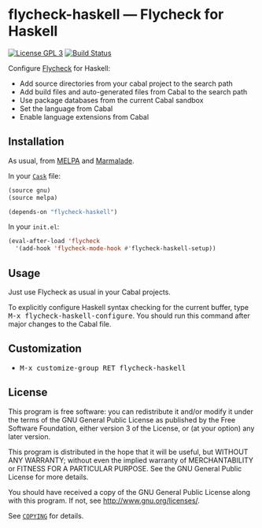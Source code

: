 flycheck-haskell — Flycheck for Haskell
=======================================

[![License GPL 3][badge-license]][copying]
[![Build Status][badge-travis]][travis]

Configure [Flycheck][] for Haskell:

- Add source directories from your cabal project to the search path
- Add build files and auto-generated files from Cabal to the search path
- Use package databases from the current Cabal sandbox
- Set the language from Cabal
- Enable language extensions from Cabal

Installation
------------

As usual, from [MELPA][] and [Marmalade][].

In your [`Cask`][cask] file:

```cl
(source gnu)
(source melpa)

(depends-on "flycheck-haskell")
```

In your `init.el`:

```cl
(eval-after-load 'flycheck
  '(add-hook 'flycheck-mode-hook #'flycheck-haskell-setup))
```

Usage
-----

Just use Flycheck as usual in your Cabal projects.

To explicitly configure Haskell syntax checking for the current buffer, type
<kbd>M-x flycheck-haskell-configure</kbd>.  You should run this command after
major changes to the Cabal file.

Customization
-------------

- <kbd>M-x customize-group RET flycheck-haskell</kbd>

License
-------

This program is free software: you can redistribute it and/or modify it under
the terms of the GNU General Public License as published by the Free Software
Foundation, either version 3 of the License, or (at your option) any later
version.

This program is distributed in the hope that it will be useful, but WITHOUT ANY
WARRANTY; without even the implied warranty of MERCHANTABILITY or FITNESS FOR A
PARTICULAR PURPOSE.  See the GNU General Public License for more details.

You should have received a copy of the GNU General Public License along with
this program.  If not, see http://www.gnu.org/licenses/.

See [`COPYING`][copying] for details.

[badge-license]: https://img.shields.io/badge/license-GPL_3-green.svg?dummy
[COPYING]: https://github.com/flycheck/flycheck-haskell/blob/master/COPYING
[badge-travis]: https://travis-ci.org/flycheck/flycheck-haskell.svg?branch=master
[travis]: https://travis-ci.org/flycheck/flycheck-haskell
[Flycheck]: https://github.com/flycheck/flycheck
[Cask]: https://github.com/cask/cask
[MELPA]: http://melpa.milkbox.net
[Marmalade]: http://marmalade-repo.org/
[COPYING]: https://github.com/flycheck/flycheck-haskell/blob/master/COPYING
